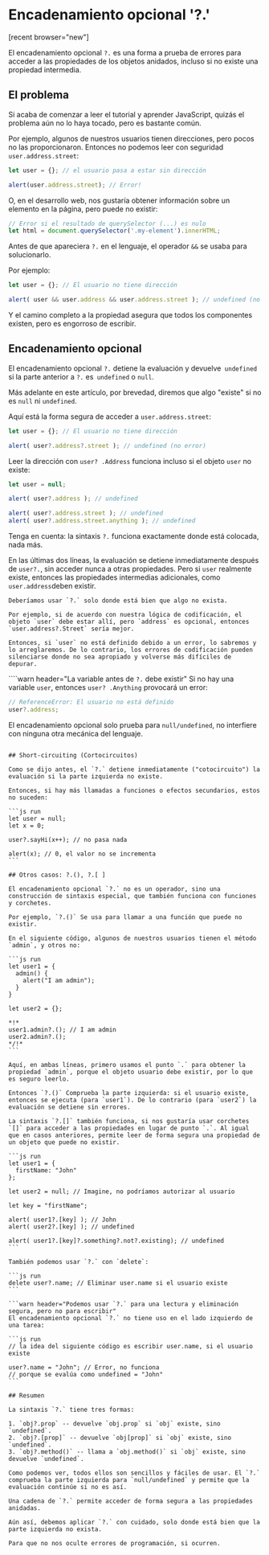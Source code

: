 
# Encadenamiento opcional '?.'

[recent browser="new"]

El encadenamiento opcional `?.` es una forma a prueba de errores para acceder a las propiedades de los objetos anidados, incluso si no existe una propiedad intermedia.

## El problema

Si acaba de comenzar a leer el tutorial y aprender JavaScript, quizás el problema aún no lo haya tocado, pero es bastante común.

Por ejemplo, algunos de nuestros usuarios tienen direcciones, pero pocos no las proporcionaron. Entonces no podemos leer con seguridad `user.address.street`:

```js run
let user = {}; // el usuario pasa a estar sin dirección

alert(user.address.street); // Error!
```

O, en el desarrollo web, nos gustaría obtener información sobre un elemento en la página, pero puede no existir:

```js run
// Error si el resultado de querySelector (...) es nulo
let html = document.querySelector('.my-element').innerHTML;
```

Antes de que apareciera `?.` en el lenguaje, el operador `&&` se usaba para solucionarlo.

Por ejemplo:

```js run
let user = {}; // El usuario no tiene dirección

alert( user && user.address && user.address.street ); // undefined (no error)
```

Y el camino completo a la propiedad asegura que todos los componentes existen, pero es engorroso de escribir.

## Encadenamiento opcional

El encadenamiento opcional `?.` detiene la evaluación y devuelve` undefined` si la parte anterior a `?.` es` undefined` o `null`.

Más adelante en este artículo, por brevedad, diremos que algo "existe" si no es `null` ni `undefined`.


Aquí está la forma segura de acceder a `user.address.street`:

```js run
let user = {}; // El usuario no tiene dirección

alert( user?.address?.street ); // undefined (no error)
```

Leer la dirección con `user? .Address` funciona incluso si el objeto `user` no existe:

```js run
let user = null;

alert( user?.address ); // undefined

alert( user?.address.street ); // undefined
alert( user?.address.street.anything ); // undefined
```

Tenga en cuenta: la sintaxis `?.` funciona exactamente donde está colocada, nada más.

En las últimas dos líneas, la evaluación se detiene inmediatamente después de `user?.`, sin acceder nunca a otras propiedades. Pero si `user` realmente existe, entonces las propiedades intermedias adicionales, como `user.address`deben existir.

```warn header="No abuses del encadenamiento opcional"
Deberíamos usar `?.` solo donde está bien que algo no exista.

Por ejemplo, si de acuerdo con nuestra lógica de codificación, el objeto `user` debe estar allí, pero `address` es opcional, entonces `user.address?.Street` sería mejor.

Entonces, si `user` no está definido debido a un error, lo sabremos y lo arreglaremos. De lo contrario, los errores de codificación pueden silenciarse donde no sea apropiado y volverse más difíciles de depurar.
```

````warn header="La variable antes de `?.` debe existir"
Si no hay una variable `user`, entonces `user? .Anything` provocará un error:

```js run
// ReferenceError: El usuario no está definido
user?.address;
```
El encadenamiento opcional solo prueba para `null/undefined`, no interfiere con ninguna otra mecánica del lenguaje.
````

## Short-circuiting (Cortocircuitos)

Como se dijo antes, el `?.` detiene inmediatamente ("cotocircuito") la evaluación si la parte izquierda no existe.

Entonces, si hay más llamadas a funciones o efectos secundarios, estos no suceden:

```js run
let user = null;
let x = 0;

user?.sayHi(x++); // no pasa nada

alert(x); // 0, el valor no se incrementa
```

## Otros casos: ?.(), ?.[ ]

El encadenamiento opcional `?.` no es un operador, sino una construcción de sintaxis especial, que también funciona con funciones y corchetes.

Por ejemplo, `?.()` Se usa para llamar a una función que puede no existir.

En el siguiente código, algunos de nuestros usuarios tienen el método `admin`, y otros no:

```js run
let user1 = {
  admin() {
    alert("I am admin");
  }
}

let user2 = {};

*!*
user1.admin?.(); // I am admin
user2.admin?.();
*/!*
```

Aquí, en ambas líneas, primero usamos el punto `.` para obtener la propiedad `admin`, porque el objeto usuario debe existir, por lo que es seguro leerlo.

Entonces `?.()` Comprueba la parte izquierda: si el usuario existe, entonces se ejecuta (para `user1`). De lo contrario (para `user2`) la evaluación se detiene sin errores.

La sintaxis `?.[]` también funciona, si nos gustaría usar corchetes `[]` para acceder a las propiedades en lugar de punto `.`. Al igual que en casos anteriores, permite leer de forma segura una propiedad de un objeto que puede no existir.

```js run
let user1 = {
  firstName: "John"
};

let user2 = null; // Imagine, no podríamos autorizar al usuario

let key = "firstName";

alert( user1?.[key] ); // John
alert( user2?.[key] ); // undefined

alert( user1?.[key]?.something?.not?.existing); // undefined
```

También podemos usar `?.` con `delete`:

```js run
delete user?.name; // Eliminar user.name si el usuario existe
```

```warn header="Podemos usar `?.` para una lectura y eliminación segura, pero no para escribir"
El encadenamiento opcional `?.` no tiene uso en el lado izquierdo de una tarea:

```js run
// la idea del siguiente código es escribir user.name, si el usuario existe

user?.name = "John"; // Error, no funciona
// porque se evalúa como undefined = "John"
```

## Resumen

La sintaxis `?.` tiene tres formas:

1. `obj?.prop` -- devuelve `obj.prop` si `obj` existe, sino `undefined`.
2. `obj?.[prop]` -- devuelve `obj[prop]` si `obj` existe, sino `undefined`.
3. `obj?.method()` -- llama a `obj.method()` si `obj` existe, sino devuelve `undefined`.

Como podemos ver, todos ellos son sencillos y fáciles de usar. El `?.` comprueba la parte izquierda para `null/undefined` y permite que la evaluación continúe si no es así.

Una cadena de `?.` permite acceder de forma segura a las propiedades anidadas.

Aún así, debemos aplicar `?.` con cuidado, solo donde está bien que la parte izquierda no exista.

Para que no nos oculte errores de programación, si ocurren.
